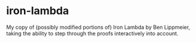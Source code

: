 # iron-lambda
My copy of (possibly modified portions of) Iron Lambda by Ben Lippmeier, taking the ability to step through the proofs interactively into account.
